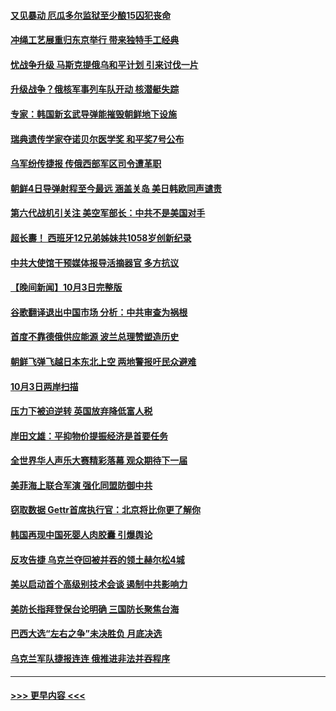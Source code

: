 #### [又见暴动 厄瓜多尔监狱至少酿15囚犯丧命](../pages/prog202/a103543470.md?t=10042101) 
#### [冲绳工艺展重归东京举行 带来独特手工经典](../pages/prog202/a103543358.md?t=10042101) 
#### [忧战争升级 马斯克提俄乌和平计划 引来讨伐一片](../pages/prog202/a103543409.md?t=10042101) 
#### [升级战争？俄核军事列车队开动 核潜艇失踪](../pages/prog202/a103543398.md?t=10042101) 
#### [专家：韩国新玄武导弹能摧毁朝鲜地下设施](../pages/prog202/a103543387.md?t=10042101) 
#### [瑞典遗传学家夺诺贝尔医学奖 和平奖7号公布](../pages/prog202/a103543349.md?t=10042101) 
#### [乌军纷传捷报 传俄西部军区司令遭革职](../pages/prog202/a103543344.md?t=10042101) 
#### [朝鲜4日导弹射程至今最远 涵盖关岛 美日韩欧同声谴责](../pages/prog202/a103543321.md?t=10042101) 
#### [第六代战机引关注 美空军部长：中共不是美国对手](../pages/prog202/a103543310.md?t=10042101) 
#### [超长夀！ 西班牙12兄弟姊妹共1058岁创新纪录](../pages/prog202/a103543298.md?t=10042101) 
#### [中共大使馆干预媒体报导活摘器官 多方抗议](../pages/prog202/a103543302.md?t=10042101) 
#### [【晚间新闻】10月3日完整版](../pages/prog202/a103543093.md?t=10042101) 
#### [谷歌翻译退出中国市场 分析：中共审查为祸根](../pages/prog202/a103543121.md?t=10042101) 
#### [首度不靠德俄供应能源 波兰总理赞塑造历史](../pages/prog202/a103543201.md?t=10042101) 
#### [朝鲜飞弹飞越日本东北上空 两地警报吁民众避难](../pages/prog202/a103543116.md?t=10042101) 
#### [10月3日两岸扫描](../pages/prog202/a103543012.md?t=10042101) 
#### [压力下被迫逆转 英国放弃降低富人税](../pages/prog202/a103543027.md?t=10042101) 
#### [岸田文雄：平抑物价提振经济是首要任务](../pages/prog202/a103543007.md?t=10042101) 
#### [全世界华人声乐大赛精彩落幕 观众期待下一届](../pages/prog202/a103543020.md?t=10042101) 
#### [美菲海上联合军演 强化同盟防御中共](../pages/prog202/a103543005.md?t=10042101) 
#### [窃取数据  Gettr首席执行官：北京将比你更了解你](../pages/prog202/a103542910.md?t=10042101) 
#### [韩国再现中国死婴人肉胶囊 引爆舆论](../pages/prog202/a103542898.md?t=10042101) 
#### [反攻告捷 乌克兰夺回被并吞的领土赫尔松4城](../pages/prog202/a103542815.md?t=10042101) 
#### [美以启动首个高级别技术会谈 遏制中共影响力](../pages/prog202/a103542873.md?t=10042101) 
#### [美防长指拜登保台论明确 三国防长聚焦台海](../pages/prog202/a103542823.md?t=10042101) 
#### [巴西大选“左右之争”未决胜负 月底决选](../pages/prog202/a103542829.md?t=10042101) 
#### [乌克兰军队捷报连连 俄推进非法并吞程序](../pages/prog202/a103542825.md?t=10042101) 

----
#### [ >>> 更早内容 <<< ](../indexes/prog202-earlier.md)
